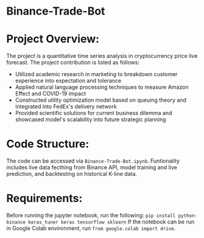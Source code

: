 # Binance-Trade-Bot
 
# Project Overview:
The project is a quantitative time series analysis in cryptocurrency price live forecast. The project contribution is listed as follows:
- Utilized academic research in marketing to breakdown customer experience into expectation and tolerance
- Applied natural language processing techniques to measure Amazon Effect and COVID-19 impact
- Constructed utility optimization model based on queuing theory and integrated into FedEx's delivery network
- Provided scientific solutions for current business dilemma and showcased model's scalability into future strategic planning

# Code Structure:
The code can be accessed via `Binance-Trade-Bot.ipynb`. Funtionality includes live data fecthing from Binance API, model training and live prediction, and backtesting on historical K-line data. 

# Requirements:
Before running the jupyter notebook, run the following:
`pip install python-binance keras_tuner keras tensorflow sklearn`
If the notebook can be run in Google Colab environment, run `from google.colab import drive`.


